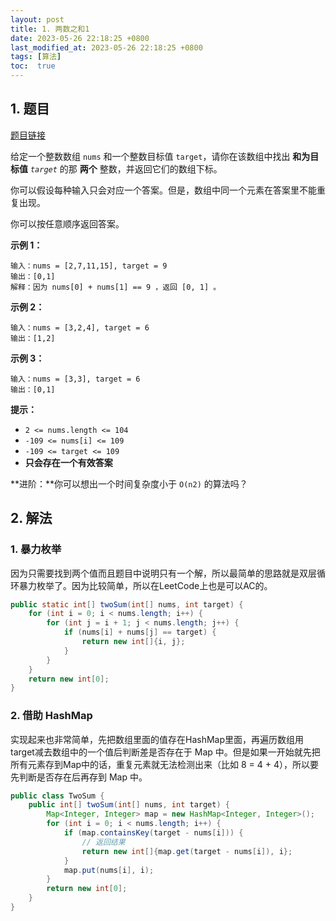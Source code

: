 ```yaml
---
layout: post
title: 1. 两数之和1
date: 2023-05-26 22:18:25 +0800
last_modified_at: 2023-05-26 22:18:25 +0800
tags: [算法]
toc:  true
---
```


## 1. 题目

[题目链接](https://leetcode.cn/problems/two-sum/)

给定一个整数数组 `nums` 和一个整数目标值 `target`，请你在该数组中找出 **和为目标值** *`target`* 的那 **两个** 整数，并返回它们的数组下标。

你可以假设每种输入只会对应一个答案。但是，数组中同一个元素在答案里不能重复出现。

你可以按任意顺序返回答案。

**示例 1：**

```
输入：nums = [2,7,11,15], target = 9
输出：[0,1]
解释：因为 nums[0] + nums[1] == 9 ，返回 [0, 1] 。
```

**示例 2：**

```
输入：nums = [3,2,4], target = 6
输出：[1,2]
```

**示例 3：**

```
输入：nums = [3,3], target = 6
输出：[0,1]
```

**提示：**

- `2 <= nums.length <= 104`
- `-109 <= nums[i] <= 109`
- `-109 <= target <= 109`
- **只会存在一个有效答案**

**进阶：**你可以想出一个时间复杂度小于 `O(n2)` 的算法吗？

## 2. 解法

### 1. 暴力枚举

因为只需要找到两个值而且题目中说明只有一个解，所以最简单的思路就是双层循环暴力枚举了。因为比较简单，所以在LeetCode上也是可以AC的。

```java
public static int[] twoSum(int[] nums, int target) {
    for (int i = 0; i < nums.length; i++) {
        for (int j = i + 1; j < nums.length; j++) {
            if (nums[i] + nums[j] == target) {
                return new int[]{i, j};
            }
        }
    }
    return new int[0];
}
```

### 2. 借助 HashMap

实现起来也非常简单，先把数组里面的值存在HashMap里面，再遍历数组用target减去数组中的一个值后判断差是否存在于 Map 中。但是如果一开始就先把所有元素存到Map中的话，重复元素就无法检测出来（比如 8 = 4 + 4），所以要先判断是否存在后再存到 Map 中。

```java
public class TwoSum {
    public int[] twoSum(int[] nums, int target) {
        Map<Integer, Integer> map = new HashMap<Integer, Integer>();
        for (int i = 0; i < nums.length; i++) {
            if (map.containsKey(target - nums[i])) {
                // 返回结果
                return new int[]{map.get(target - nums[i]), i};
            }
            map.put(nums[i], i);
        }
        return new int[0];
    }
}
```

